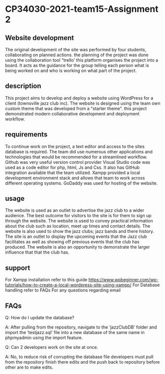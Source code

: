 # CP34030-2021-team15-Assignment 2

## Website development

The original development of the site was performed by four students, collaborating on planned actions. the planning of the project was done using the collaboration tool "trello' this platform organises the project into a board. It acts as the guidance for the group telling each person what is being worked on and who is working on what part of the project. 

## description

This project aims to develop and deploy a website using WordPress for a client (townsville jazz club inc).
The website is designed using the team own custom theme that was developed from a "starter theme".
this project demonstrated modern collaborative development and deployment workflow.

## requirements

To continue work on the project, a text editor and access to the sites database is required. The team did use numerous other applications and technologies that would be recommended for a streamlined workflow. 
    Github was very useful version control provider
    Visual Studio code was used as a code editor for php, html, Js and Css. It also has GitHub integration available that the team utilized. 
    Xampp provided a local development environment stack and allows that team to work across different operating systems.
    GoDaddy was used for hosting of the website.
    

## usage

The website is used as an outlet to advertise the jazz club to a wider audience. The best outcome for visitors to the site is for them to sign up through the website.
The website is used to convey practical information about the club such as location, meet up times and contact details.
The website is also used to show the jazz clubs; jazz bands and there history. 
The site is an outlet to display the upcoming events that the Jazz club facilitates as well as showing off previous events that the club has produced.
The website is also an opportunity to demonstrate the larger influence that that the club has.

## support

For Xampp installation refer to this guide  https://www.wpbeginner.com/wp-tutorials/how-to-create-a-local-wordpress-site-using-xampp/
For Database handling refer to FAQs
For any questions regarding email 

## FAQs

Q: How do I update the database?

A: After pulling from the repository, navigate to the ‘jazzClubDB’ folder and import the ‘testjazz.sql’ file into a new database of the same name in phpmyadmin using the import feature.

Q: Can 2 developers work on the site at once.

A: No, to reduce risk of corrupting the database file developers must pull from the repository finish there edits and the push back to repository before other are to make edits.



